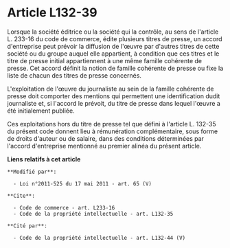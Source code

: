 # Article L132-39

Lorsque la société éditrice ou la société qui la contrôle, au sens de l'article L. 233-16 du code de commerce, édite
plusieurs titres de presse, un accord d'entreprise peut prévoir la diffusion de l'œuvre par d'autres titres de cette société
ou du groupe auquel elle appartient, à condition que ces titres et le titre de presse initial appartiennent à une même
famille cohérente de presse. Cet accord définit la notion de famille cohérente de presse ou fixe la liste de chacun des
titres de presse concernés. 

L'exploitation de l'œuvre du journaliste au sein de la famille cohérente de presse doit comporter des mentions qui permettent
une identification dudit journaliste et, si l'accord le prévoit, du titre de presse dans lequel l'œuvre a été initialement
publiée. 

Ces exploitations hors du titre de presse tel que défini à l'article L. 132-35 du présent code donnent lieu à rémunération
complémentaire, sous forme de droits d'auteur ou de salaire, dans des conditions déterminées par l'accord d'entreprise
mentionné au premier alinéa du présent article.

**Liens relatifs à cet article**

	**Modifié par**:

	  - Loi n°2011-525 du 17 mai 2011 - art. 65 (V)

	**Cite**:

	  - Code de commerce - art. L233-16
	  - Code de la propriété intellectuelle - art. L132-35

	**Cité par**:

	  - Code de la propriété intellectuelle - art. L132-44 (V)
